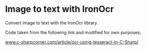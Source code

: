 # Image to text with IronOcr
Convert image to text with the IronOcr library

Code taken from the following link and modified for own purposes;

www.c-sharpcorner.com/article/ocr-using-tesseract-in-C-Sharp/
